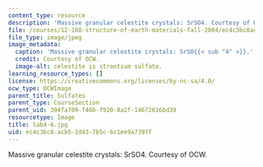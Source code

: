 ```yaml
---
content_type: resource
description: 'Massive granular celestite crystals: SrSO4. Courtesy of OCW.'
file: /courses/12-108-structure-of-earth-materials-fall-2004/ec4c3bc8acb52d437b5c6c1ee9a7397f_lab4-6.jpg
file_type: image/jpeg
image_metadata:
  caption: 'Massive granular celestite crystals: SrSO{{< sub "4" >}}.'
  credit: Courtesy of OCW.
  image-alt: celestite is strontium sulfate.
learning_resource_types: []
license: https://creativecommons.org/licenses/by-nc-sa/4.0/
ocw_type: OCWImage
parent_title: Sulfates
parent_type: CourseSection
parent_uid: 394fa709-f46b-f920-8a2f-14672616bd39
resourcetype: Image
title: lab4-6.jpg
uid: ec4c3bc8-acb5-2d43-7b5c-6c1ee9a7397f
---
```

Massive granular celestite crystals: SrSO4. Courtesy of OCW.